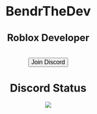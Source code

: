 <!DOCTYPE html>
<html>
<head>
  <link rel="stylesheet" href="style.css">
</head>
<body>
<center>
</br>
 <strong> <big><h1>BendrTheDev</h1></big></strong>
  <strong><big><h2>Roblox Developer</h2></big></strong>
</br>
<a href="https://discord.gg/cMTYrww3aJ" target="_blank">
  <button class="button">
    <big>Join Discord</big>
  </button>
  </a></br>
<h1 align="center">
    Discord Status
</h1>
<p align="center">
    <a href="https://github.com/BendrTheDev">
    <img src="[https://lanyard.cnrad.dev/api/975898528859697182?theme=dark&animated=true&hideDiscrim=true&borderRadius=10px&idleMessage=Nothing+xd](https://lanyard-profile-readme.vercel.app/api/1052261971128488039?theme=light&bg=809ecf&animated=false&hideDiscrim=true&borderRadius=30px&idleMessage=Probably%20doing%20something%20else)"/>
</p>
</body>
</html>
